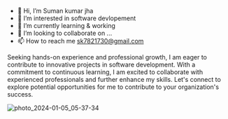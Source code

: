 - 👋 Hi, I’m Suman kumar jha
- 👀 I’m interested in software devlopement
- 🌱 I’m currently learning & working
- 💞️ I’m looking to collaborate on ...
- 📫 How to reach me sk7821730@gmail.com

<!---
jha708785/jha708785 is a ✨ special ✨ repository because its `README.md` (this file) appears on your GitHub profile.
You can click the Preview link to take a look at your changes.
--->
Seeking hands-on experience and professional growth, I am eager to contribute to innovative projects in software development. With a commitment to continuous learning, I am excited to collaborate with experienced professionals and further enhance my skills. Let's connect to explore potential opportunities for me to contribute to your organization's success.


![photo_2024-01-05_05-37-34](https://github.com/jha708785/jha708785/assets/126645564/43ea09a1-1bbc-4284-a324-01c95035d0fb)
